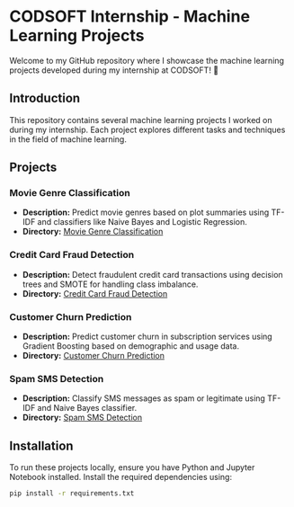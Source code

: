 # CODSOFT Internship - Machine Learning Projects

Welcome to my GitHub repository where I showcase the machine learning projects developed during my internship at CODSOFT! 🚀

## Introduction

This repository contains several machine learning projects I worked on during my internship. Each project explores different tasks and techniques in the field of machine learning.

## Projects

### Movie Genre Classification

- **Description:** Predict movie genres based on plot summaries using TF-IDF and classifiers like Naive Bayes and Logistic Regression.
- **Directory:** [Movie Genre Classification](./Movie%20Genre%20Classification)

### Credit Card Fraud Detection

- **Description:** Detect fraudulent credit card transactions using decision trees and SMOTE for handling class imbalance.
- **Directory:** [Credit Card Fraud Detection](./Credit%20Card%20Fraud%20Detection)

### Customer Churn Prediction

- **Description:** Predict customer churn in subscription services using Gradient Boosting based on demographic and usage data.
- **Directory:** [Customer Churn Prediction](./Customer%20Churn%20Prediction)

### Spam SMS Detection

- **Description:** Classify SMS messages as spam or legitimate using TF-IDF and Naive Bayes classifier.
- **Directory:** [Spam SMS Detection](./Spam%20SMS%20Detection)

## Installation

To run these projects locally, ensure you have Python and Jupyter Notebook installed. Install the required dependencies using:

```bash
pip install -r requirements.txt
